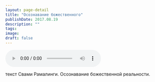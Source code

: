 ```yaml
---
layout: page-detail
title: "Осознавание божественного"
publishDate: 2017.08.19
description: ""
tags:
image:
draft: false
---
```


<audio title="2017.08.19 - Осознавание божественного.mp3" src="https://filer-api.advayta.org/v1.0/public/files/74947" controls=""></audio>

 текст Свами Рамалинги. Осознавание божественной реальности. 

  
